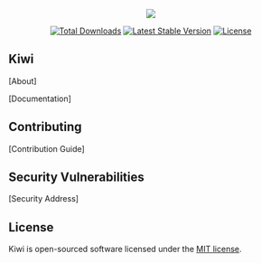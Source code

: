 <p align="center"><img src="https://cms-staticcdn.ixolit.com/r0/rev/LPpAn2NXaSi34GBS7uGdiD/default/img/press/logos/svg/kiwisuite+Logo.svg"></p>

<p align="center">
<a href="https://packagist.org/packages/kiwi-suite/kiwi"><img src="https://poser.pugx.org/kiwi-suite/kiwi/d/total.svg" alt="Total Downloads"></a>
<a href="https://packagist.org/packages/kiwi-suite/kiwi"><img src="https://poser.pugx.org/kiwi-suite/kiwi/v/stable.svg" alt="Latest Stable Version"></a>
<a href="https://packagist.org/packages/kiwi-suite/kiwi"><img src="https://poser.pugx.org/kiwi-suite/kiwi/license.svg" alt="License"></a>
</p>

## Kiwi

[About]

[Documentation]

## Contributing

[Contribution Guide]

## Security Vulnerabilities

[Security Address]

## License

Kiwi is open-sourced software licensed under the [MIT license](https://opensource.org/licenses/MIT).
